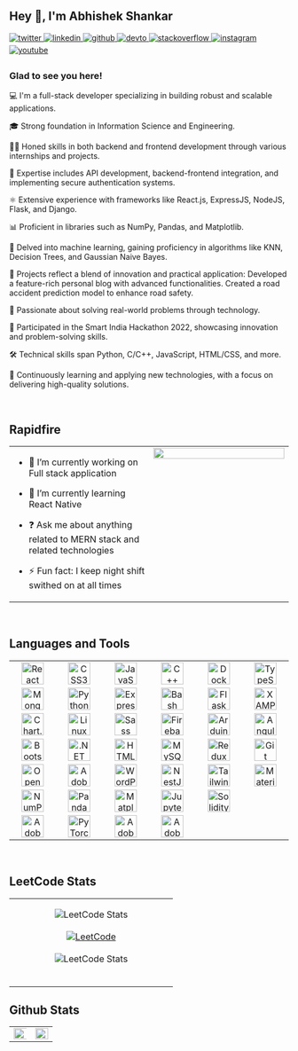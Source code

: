 ## Hey 👋, I'm Abhishek Shankar  
  

<a href="https://twitter.com/FirewallFox27" target="_blank">
<img src=https://img.shields.io/badge/twitter-%2300acee.svg?&style=for-the-badge&logo=twitter&logoColor=white alt=twitter style="margin-bottom: 5px;" />
</a>
<a href="https://linkedin.com/in/abhishekshankar27" target="_blank">
<img src=https://img.shields.io/badge/linkedin-%231E77B5.svg?&style=for-the-badge&logo=linkedin&logoColor=white alt=linkedin style="margin-bottom: 5px;" />
</a>
<a href="https://github.com/Abhishek" target="_blank">
<img src=https://img.shields.io/badge/github-%2324292e.svg?&style=for-the-badge&logo=github&logoColor=white alt=github style="margin-bottom: 5px;" />
</a>
<a href="https://dev.to/firewallfox" target="_blank">
<img src=https://img.shields.io/badge/dev.to-%2308090A.svg?&style=for-the-badge&logo=dev.to&logoColor=white alt=devto style="margin-bottom: 5px;" />
</a>
<a href="https://stackoverflow.com/users/26405261/abhishek-shankar" target="_blank">
<img src=https://img.shields.io/badge/stackoverflow-%23F28032.svg?&style=for-the-badge&logo=stackoverflow&logoColor=white alt=stackoverflow style="margin-bottom: 5px;" />
</a>
<a href="https://instagram.com/abhishek._shankar" target="_blank">
<img src=https://img.shields.io/badge/instagram-%23000000.svg?&style=for-the-badge&logo=instagram&logoColor=white alt=instagram style="margin-bottom: 5px;" />
</a>
<a href="https://www.youtube.com/@FirewallFox27" target="_blank">
<img src=https://img.shields.io/badge/youtube-%23EE4831.svg?&style=for-the-badge&logo=youtube&logoColor=white alt=youtube style="margin-bottom: 5px;" />
</a>  

  



### Glad to see you here!  
💻 I'm a full-stack developer specializing in building robust and scalable applications.

🎓 Strong foundation in Information Science and Engineering.

👨‍💻 Honed skills in both backend and frontend development through various internships and projects.

🚀 Expertise includes API development, backend-frontend integration, and implementing secure authentication systems.

⚛️ Extensive experience with frameworks like React.js, ExpressJS, NodeJS, Flask, and Django.

📊 Proficient in libraries such as NumPy, Pandas, and Matplotlib.

🤖 Delved into machine learning, gaining proficiency in algorithms like KNN, Decision Trees, and Gaussian Naive Bayes.

📝 Projects reflect a blend of innovation and practical application:
Developed a feature-rich personal blog with advanced functionalities.
Created a road accident prediction model to enhance road safety.

🏅 Passionate about solving real-world problems through technology.

🚀 Participated in the Smart India Hackathon 2022, showcasing innovation and problem-solving skills.

🛠️ Technical skills span Python, C/C++, JavaScript, HTML/CSS, and more.

🌱 Continuously learning and applying new technologies, with a focus on delivering high-quality solutions.  
  

<br/>  


## Rapidfire  
<table><tr><td valign="top" width="50%">

- 🔭 I’m currently working on Full stack application 
  

- 🌱 I’m currently learning React Native
  

- ❓ Ask me about anything related to MERN stack and related technologies  
  

- ⚡ Fun fact: I keep night shift swithed on at all times   


</td><td valign="top" width="50%">

<div align="center">
<img src="https://encrypted-tbn0.gstatic.com/images?q=tbn:ANd9GcSjy7tSiCdkGwhuPGHi20EbxVNaAZOiZrTajA&s" align="center" style="width: 100%" />
</div>  


</td></tr></table>  

<br/>  


## Languages and Tools  
<table align="center">
  <tr>
    <td align="center" width="100px"><a href="https://reactjs.org/" target="_blank"><img src="https://profilinator.rishav.dev/skills-assets/react-original-wordmark.svg" alt="React" height="40" /></a></td>
    <td align="center" width="100px"><a href="https://www.w3schools.com/css/" target="_blank"><img src="https://profilinator.rishav.dev/skills-assets/css3-original-wordmark.svg" alt="CSS3" height="40" /></a></td>
    <td align="center" width="100px"><a href="https://www.javascript.com/" target="_blank"><img src="https://profilinator.rishav.dev/skills-assets/javascript-original.svg" alt="JavaScript" height="40" /></a></td>
    <td align="center" width="100px"><a href="https://www.cplusplus.com/" target="_blank"><img src="https://profilinator.rishav.dev/skills-assets/cplusplus-original.svg" alt="C++" height="40" /></a></td>
    <td align="center" width="100px"><a href="https://www.docker.com/" target="_blank"><img src="https://profilinator.rishav.dev/skills-assets/docker-original-wordmark.svg" alt="Docker" height="40" /></a></td>
    <td align="center" width="100px"><a href="https://www.typescriptlang.org/" target="_blank"><img src="https://profilinator.rishav.dev/skills-assets/typescript-original.svg" alt="TypeScript" height="40" /></a></td>
  </tr>
  <tr>
    <td align="center" width="100px"><a href="https://www.mongodb.com/" target="_blank"><img src="https://profilinator.rishav.dev/skills-assets/mongodb-original-wordmark.svg" alt="MongoDB" height="40" /></a></td>
    <td align="center" width="100px"><a href="https://www.python.org/" target="_blank"><img src="https://profilinator.rishav.dev/skills-assets/python-original.svg" alt="Python" height="40" /></a></td>
    <td align="center" width="100px"><a href="https://expressjs.com/" target="_blank"><img src="https://profilinator.rishav.dev/skills-assets/express-original-wordmark.svg" alt="Express.js" height="40" /></a></td>
    <td align="center" width="100px"><a href="https://www.gnu.org/software/bash/" target="_blank"><img src="https://profilinator.rishav.dev/skills-assets/gnu_bash-icon.svg" alt="Bash" height="40" /></a></td>
    <td align="center" width="100px"><a href="https://flask.palletsprojects.com/" target="_blank"><img src="https://profilinator.rishav.dev/skills-assets/flask.png" alt="Flask" height="40" /></a></td>
    <td align="center" width="100px"><a href="https://www.apachefriends.org/" target="_blank"><img src="https://profilinator.rishav.dev/skills-assets/xampp.png" alt="XAMPP" height="40" /></a></td>
  </tr>
  <tr>
    <td align="center" width="100px"><a href="https://www.chartjs.org/" target="_blank"><img src="https://profilinator.rishav.dev/skills-assets/logo-title.svg" alt="Chart.js" height="40" /></a></td>
    <td align="center" width="100px"><a href="https://www.linux.org/" target="_blank"><img src="https://profilinator.rishav.dev/skills-assets/linux-original.svg" alt="Linux" height="40" /></a></td>
    <td align="center" width="100px"><a href="https://sass-lang.com/" target="_blank"><img src="https://profilinator.rishav.dev/skills-assets/sass-original.svg" alt="Sass" height="40" /></a></td>
    <td align="center" width="100px"><a href="https://firebase.google.com/" target="_blank"><img src="https://profilinator.rishav.dev/skills-assets/firebase.png" alt="Firebase" height="40" /></a></td>
    <td align="center" width="100px"><a href="https://www.arduino.cc/" target="_blank"><img src="https://profilinator.rishav.dev/skills-assets/arduino.png" alt="Arduino" height="40" /></a></td>
    <td align="center" width="100px"><a href="https://angular.io/" target="_blank"><img src="https://profilinator.rishav.dev/skills-assets/angularjs-original.svg" alt="Angular" height="40" /></a></td>
  </tr>
  <tr>
    <td align="center" width="100px"><a href="https://getbootstrap.com/docs/3.4/javascript/" target="_blank"><img src="https://profilinator.rishav.dev/skills-assets/bootstrap-plain.svg" alt="Bootstrap" height="40" /></a></td>
    <td align="center" width="100px"><a href="https://dotnet.microsoft.com/download/dotnet-framework" target="_blank"><img src="https://profilinator.rishav.dev/skills-assets/dot-net-original-wordmark.svg" alt=".NET" height="40" /></a></td>
    <td align="center" width="100px"><a href="https://en.wikipedia.org/wiki/HTML5" target="_blank"><img src="https://profilinator.rishav.dev/skills-assets/html5-original-wordmark.svg" alt="HTML5" height="40" /></a></td>
    <td align="center" width="100px"><a href="https://www.mysql.com/" target="_blank"><img src="https://profilinator.rishav.dev/skills-assets/mysql-original-wordmark.svg" alt="MySQL" height="40" /></a></td>
    <td align="center" width="100px"><a href="https://redux.js.org/" target="_blank"><img src="https://profilinator.rishav.dev/skills-assets/redux-original.svg" alt="Redux" height="40" /></a></td>
    <td align="center" width="100px"><a href="https://github.com/" target="_blank"><img src="https://profilinator.rishav.dev/skills-assets/git-scm-icon.svg" alt="Git" height="40" /></a></td>
  </tr>
  <tr>
    <td align="center" width="100px"><a href="https://opencv.org/" target="_blank"><img src="https://profilinator.rishav.dev/skills-assets/opencv-icon.svg" alt="OpenCV" height="40" /></a></td>
    <td align="center" width="100px"><a href="https://www.adobe.com/in/products/xd.html" target="_blank"><img src="https://profilinator.rishav.dev/skills-assets/adobexd.png" alt="Adobe XD" height="40" /></a></td>
    <td align="center" width="100px"><a href="https://wordpress.com/" target="_blank"><img src="https://profilinator.rishav.dev/skills-assets/wordpress.png" alt="WordPress" height="40" /></a></td>
    <td align="center" width="100px"><a href="https://nestjs.com/" target="_blank"><img src="https://profilinator.rishav.dev/skills-assets/nestjs.svg" alt="NestJS" height="40" /></a></td>
    <td align="center" width="100px"><a href="https://www.tailwindcss.com/" target="_blank"><img src="https://profilinator.rishav.dev/skills-assets/tailwindcss.svg" alt="Tailwind CSS" height="40" /></a></td>
    <td align="center" width="100px"><a href="https://mui.com/" target="_blank"><img src="https://profilinator.rishav.dev/skills-assets/mui.png" alt="Material UI" height="40" /></a></td>
  </tr>
  <tr>
    <td align="center" width="100px"><a href="https://numpy.org/" target="_blank"><img src="https://profilinator.rishav.dev/skills-assets/numpy-original.svg" alt="NumPy" height="40" /></a></td>
    <td align="center" width="100px"><a href="https://pandas.pydata.org/" target="_blank"><img src="https://profilinator.rishav.dev/skills-assets/pandas-original-wordmark.svg" alt="Pandas" height="40" /></a></td>
    <td align="center" width="100px"><a href="https://matplotlib.org/" target="_blank"><img src="https://profilinator.rishav.dev/skills-assets/matplotlib-original.svg" alt="Matplotlib" height="40" /></a></td>
    <td align="center" width="100px"><a href="https://jupyter.org/" target="_blank"><img src="https://profilinator.rishav.dev/skills-assets/jupyter-original-wordmark.svg" alt="Jupyter Notebook" height="40" /></a></td>
    <td align="center" width="100px"><a href="https://soliditylang.org/" target="_blank"><img src="https://profilinator.rishav.dev/skills-assets/solidity-original.svg" alt="Solidity" height="40" /></a></td>
  </tr>
  <tr>
    <td align="center" width="100px"><a href="https://www.adobe.com/in/products/photoshop.html" target="_blank"><img src="https://profilinator.rishav.dev/skills-assets/adobe_photoshop-icon.svg" alt="Adobe Photoshop" height="40" /></a></td>
    <td align="center" width="100px"><a href="https://pytorch.org/" target="_blank"><img src="https://profilinator.rishav.dev/skills-assets/pytorch-icon.svg" alt="PyTorch" height="40" /></a></td>
    <td align="center" width="100px"><a href="https://www.adobe.com/in/products/illustrator.html" target="_blank"><img src="https://profilinator.rishav.dev/skills-assets/adobe_illustrator-icon.svg" alt="Adobe Illustrator" height="40" /></a></td>
    <td align="center" width="100px"><a href="https://www.adobe.com/in/products/indesign.html" target="_blank"><img src="https://profilinator.rishav.dev/skills-assets/adobe_indesign-icon.svg" alt="Adobe Indesign" height="40" /></a></td>
  </tr>
</table>



<br/>  

## LeetCode Stats  
<table><tr><td valign="top" width="50%" align="center">
  
![LeetCode Stats](https://img.shields.io/badge/dynamic/json?color=blue&label=LeetCode&query=ranking&url=https%3A%2F%2Fleetcode-stats-api.herokuapp.com%2FFirewallFox)
<br/>
<br/>
[![LeetCode](https://img.shields.io/badge/LeetCode-000?style=for-the-badge&logo=LeetCode&logoColor=#d16c06)](https://leetcode.com/u/FirewallFox/)
<br/>
<br/>
![LeetCode Stats](https://leetcard.jacoblin.cool/FireWallFox?theme=dark&font=Tiro%20Kannada&ext=contest&width=800)
<br/>
<br/>

</td></tr></table> 









## Github Stats  
<table><tr><td valign="top" width="50%">

<img src="https://github-readme-stats.vercel.app/api?username=abhisheksd27&show_icons=true&count_private=true&hide_border=true&bg_color=000000" align="left" style="width: 110%" />
<br/>


</td><td valign="top" width="50%">

<img src="https://github-readme-stats.vercel.app/api/top-langs/?username=abhisheksd27&hide_border=true&layout=compact&bg_color=000000" align="left" style="width: 100%" />


</td></tr></table>  

<br/>  

  

<br/>  



 
  



